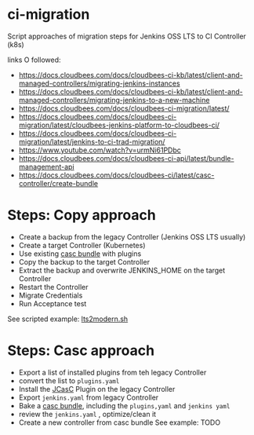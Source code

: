 # ci-migration

Script approaches of migration steps for Jenkins OSS LTS to CI Controller (k8s) 

links O followed:

* https://docs.cloudbees.com/docs/cloudbees-ci-kb/latest/client-and-managed-controllers/migrating-jenkins-instances
* https://docs.cloudbees.com/docs/cloudbees-ci-kb/latest/client-and-managed-controllers/migrating-jenkins-to-a-new-machine
* https://docs.cloudbees.com/docs/cloudbees-ci-migration/latest/
* https://docs.cloudbees.com/docs/cloudbees-ci-migration/latest/cloudbees-jenkins-platform-to-cloudbees-ci/
* https://docs.cloudbees.com/docs/cloudbees-ci-migration/latest/jenkins-to-ci-trad-migration/
* https://www.youtube.com/watch?v=urmNi61PDbc
* https://docs.cloudbees.com/docs/cloudbees-ci-api/latest/bundle-management-api
* https://docs.cloudbees.com/docs/cloudbees-ci/latest/casc-controller/create-bundle

# Steps: Copy approach 

* Create a backup from the legacy Controller (Jenkins OSS LTS usually)
* Create a target Controller (Kubernetes)
* Use existing [casc bundle](https://docs.cloudbees.com/docs/cloudbees-ci/latest/casc-controller/create-bundle) with plugins 
* Copy the backup to the target Controller
* Extract the backup and overwrite JENKINS_HOME on the target Controller
* Restart the Controller
* Migrate Credentials
* Run Acceptance test

See scripted example: [lts2modern.sh](lts2modern.sh)

# Steps: Casc approach

* Export a list of installed plugins from teh legacy Controller 
* convert the list to `plugins.yaml`
* Install the [JCasC](https://github.com/jenkinsci/configuration-as-code-plugin) Plugin on the legacy Controller
* Export `jenkins.yaml` from legacy Controller
* Bake a [casc bundle](https://docs.cloudbees.com/docs/cloudbees-ci/latest/casc-controller/create-bundle), including the `plugins,yaml` and `jenkins yaml`
* review the `jenkins.yaml` , optimize/clean it
* Create a new controller from casc bundle
See example: TODO


